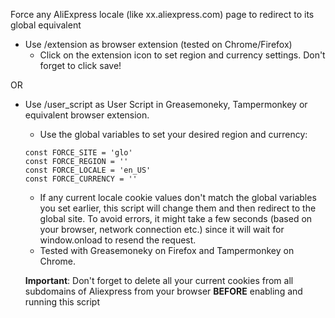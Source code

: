 
Force any AliExpress locale (like xx.aliexpress.com) page to redirect to its global equivalent
* Use /extension as browser extension (tested on Chrome/Firefox)
  * Click on the extension icon to set region and currency settings. Don't forget to click save!

OR
* Use /user_script as User Script in Greasemoneky, Tampermonkey or equivalent browser extension.
  * Use the global variables to set your desired region and currency:
  ```
  const FORCE_SITE = 'glo'
  const FORCE_REGION = ''
  const FORCE_LOCALE = 'en_US'
  const FORCE_CURRENCY = ''
  ```
  * If any current locale cookie values don't match the global variables you set earlier, this script will change them and then redirect to the global site. To avoid errors, it might take a few seconds (based on your browser, network connection etc.) since it will wait for window.onload to resend the request.
  * Tested with Greasemoneky on Firefox and Tampermonkey on Chrome.


  **Important**: Don't forget to delete all your current cookies from all subdomains of Aliexpress from your browser **BEFORE** enabling and running this script
